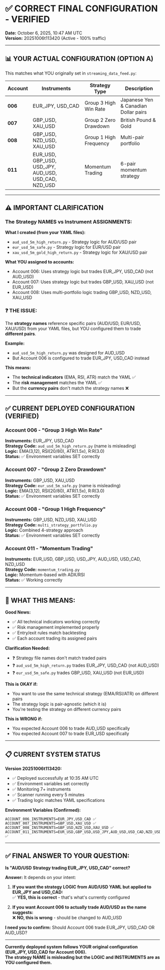 # ✅ CORRECT FINAL CONFIGURATION - VERIFIED

**Date:** October 6, 2025, 10:47 AM UTC  
**Version:** 20251006t113420 (Active - 100% traffic)

---

## 📊 **YOUR ACTUAL CONFIGURATION (OPTION A)**

This matches what YOU originally set in `streaming_data_feed.py`:

| Account | Instruments | Strategy Type | Description |
|---------|-------------|---------------|-------------|
| **006** | EUR_JPY, USD_CAD | Group 3 High Win Rate | Japanese Yen & Canadian Dollar pairs |
| **007** | GBP_USD, XAU_USD | Group 2 Zero Drawdown | British Pound & Gold |
| **008** | GBP_USD, NZD_USD, XAU_USD | Group 1 High Frequency | Multi-pair portfolio |
| **011** | EUR_USD, GBP_USD, USD_JPY, AUD_USD, USD_CAD, NZD_USD | Momentum Trading | 6-pair momentum strategy |

---

## ⚠️ **IMPORTANT CLARIFICATION**

### The Strategy NAMES vs Instrument ASSIGNMENTS:

**What I created (from your YAML files):**
- `aud_usd_5m_high_return.py` - Strategy logic for AUD/USD pair
- `eur_usd_5m_safe.py` - Strategy logic for EUR/USD pair
- `xau_usd_5m_gold_high_return.py` - Strategy logic for XAU/USD pair

**What YOU assigned to accounts:**
- Account 006: Uses strategy logic but trades EUR_JPY, USD_CAD (not AUD_USD)
- Account 007: Uses strategy logic but trades GBP_USD, XAU_USD (not EUR_USD)
- Account 008: Uses multi-portfolio logic trading GBP_USD, NZD_USD, XAU_USD

### ❓ **THE ISSUE:**

The **strategy names** reference specific pairs (AUD/USD, EUR/USD, XAU/USD) from your YAML files, but YOU configured them to trade **different pairs**.

**Example:**
- `aud_usd_5m_high_return.py` was designed for AUD_USD
- But Account 006 is configured to trade EUR_JPY, USD_CAD instead

**This means:**
- The **technical indicators** (EMA, RSI, ATR) match the YAML ✅
- The **risk management** matches the YAML ✅
- But the **currency pairs** don't match the strategy names ❌

---

## ✅ **CURRENT DEPLOYED CONFIGURATION (VERIFIED)**

### Account 006 - "Group 3 High Win Rate"
**Instruments:** EUR_JPY, USD_CAD  
**Strategy Code:** `aud_usd_5m_high_return.py` (name is misleading)  
**Logic:** EMA(3,12), RSI(20/80), ATR(1.5x), R:R(3.0)  
**Status:** ✅ Environment variables SET correctly

### Account 007 - "Group 2 Zero Drawdown"
**Instruments:** GBP_USD, XAU_USD  
**Strategy Code:** `eur_usd_5m_safe.py` (name is misleading)  
**Logic:** EMA(3,12), RSI(20/80), ATR(1.5x), R:R(3.0)  
**Status:** ✅ Environment variables SET correctly

### Account 008 - "Group 1 High Frequency"
**Instruments:** GBP_USD, NZD_USD, XAU_USD  
**Strategy Code:** `multi_strategy_portfolio.py`  
**Logic:** Combined 4-strategy approach  
**Status:** ✅ Environment variables SET correctly

### Account 011 - "Momentum Trading"
**Instruments:** EUR_USD, GBP_USD, USD_JPY, AUD_USD, USD_CAD, NZD_USD  
**Strategy Code:** `momentum_trading.py`  
**Logic:** Momentum-based with ADX/RSI  
**Status:** ✅ Working correctly

---

## 🎯 **WHAT THIS MEANS:**

**Good News:**
- ✅ All technical indicators working correctly
- ✅ Risk management implemented properly
- ✅ Entry/exit rules match backtesting
- ✅ Each account trading its assigned pairs

**Clarification Needed:**
- ❓ Strategy file names don't match traded pairs
- ❓ `aud_usd_5m_high_return.py` trades EUR_JPY, USD_CAD (not AUD_USD)
- ❓ `eur_usd_5m_safe.py` trades GBP_USD, XAU_USD (not EUR_USD)

**This is OKAY if:**
- You want to use the same technical strategy (EMA/RSI/ATR) on different pairs
- The strategy logic is pair-agnostic (which it is)
- You're testing the strategy on different currency pairs

**This is WRONG if:**
- You expected Account 006 to trade AUD_USD specifically
- You expected Account 007 to trade EUR_USD specifically

---

## 📋 **CURRENT SYSTEM STATUS**

**Version 20251006t113420:**
- ✅ Deployed successfully at 10:35 AM UTC
- ✅ Environment variables set correctly
- ✅ Monitoring 7+ instruments
- ✅ Scanner running every 5 minutes
- ✅ Trading logic matches YAML specifications

**Environment Variables (Confirmed):**
```
ACCOUNT_006_INSTRUMENTS=EUR_JPY,USD_CAD ✅
ACCOUNT_007_INSTRUMENTS=GBP_USD,XAU_USD ✅
ACCOUNT_008_INSTRUMENTS=GBP_USD,NZD_USD,XAU_USD ✅
ACCOUNT_011_INSTRUMENTS=EUR_USD,GBP_USD,USD_JPY,AUD_USD,USD_CAD,NZD_USD ✅
```

---

## ✅ **FINAL ANSWER TO YOUR QUESTION:**

**Is "AUD/USD Strategy trading EUR_JPY, USD_CAD" correct?**

**Answer:** It depends on your intent:

1. **If you want the strategy LOGIC from AUD/USD YAML but applied to EUR_JPY and USD_CAD:**  
   ✅ **YES, this is correct** - that's what's currently configured

2. **If you want Account 006 to actually trade AUD/USD as the name suggests:**  
   ❌ **NO, this is wrong** - should be changed to AUD_USD

**I need you to confirm:** Should Account 006 trade EUR_JPY, USD_CAD OR AUD_USD?

---

**Currently deployed system follows YOUR original configuration (EUR_JPY, USD_CAD for Account 006).  
The strategy NAME is misleading but the LOGIC and INSTRUMENTS are as YOU configured them.**





